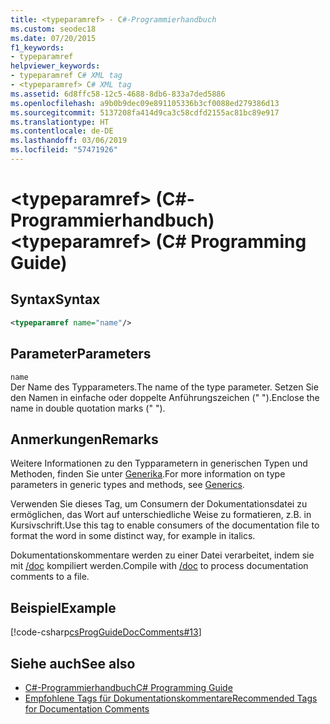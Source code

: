 ```yaml
---
title: <typeparamref> - C#-Programmierhandbuch
ms.custom: seodec18
ms.date: 07/20/2015
f1_keywords:
- typeparamref
helpviewer_keywords:
- typeparamref C# XML tag
- <typeparamref> C# XML tag
ms.assetid: 6d8ffc58-12c5-4688-8db6-833a7ded5886
ms.openlocfilehash: a9b0b9dec09e891105336b3cf0088ed279386d13
ms.sourcegitcommit: 5137208fa414d9ca3c58cdfd2155ac81bc89e917
ms.translationtype: HT
ms.contentlocale: de-DE
ms.lasthandoff: 03/06/2019
ms.locfileid: "57471926"
---
```

# <a name="typeparamref-c-programming-guide"></a><span data-ttu-id="9b74a-102">\<typeparamref> (C#-Programmierhandbuch)</span><span class="sxs-lookup"><span data-stu-id="9b74a-102">\<typeparamref> (C# Programming Guide)</span></span>
## <a name="syntax"></a><span data-ttu-id="9b74a-103">Syntax</span><span class="sxs-lookup"><span data-stu-id="9b74a-103">Syntax</span></span>  
  
```xml  
<typeparamref name="name"/>  
```  
  
## <a name="parameters"></a><span data-ttu-id="9b74a-104">Parameter</span><span class="sxs-lookup"><span data-stu-id="9b74a-104">Parameters</span></span>  
 `name`  
 <span data-ttu-id="9b74a-105">Der Name des Typparameters.</span><span class="sxs-lookup"><span data-stu-id="9b74a-105">The name of the type parameter.</span></span> <span data-ttu-id="9b74a-106">Setzen Sie den Namen in einfache oder doppelte Anführungszeichen (" ").</span><span class="sxs-lookup"><span data-stu-id="9b74a-106">Enclose the name in double quotation marks (" ").</span></span>  
  
## <a name="remarks"></a><span data-ttu-id="9b74a-107">Anmerkungen</span><span class="sxs-lookup"><span data-stu-id="9b74a-107">Remarks</span></span>  
 <span data-ttu-id="9b74a-108">Weitere Informationen zu den Typparametern in generischen Typen und Methoden, finden Sie unter [Generika](../../../csharp/programming-guide/generics/index.md).</span><span class="sxs-lookup"><span data-stu-id="9b74a-108">For more information on type parameters in generic types and methods, see [Generics](../../../csharp/programming-guide/generics/index.md).</span></span>  
  
 <span data-ttu-id="9b74a-109">Verwenden Sie dieses Tag, um Consumern der Dokumentationsdatei zu ermöglichen, das Wort auf unterschiedliche Weise zu formatieren, z.B. in Kursivschrift.</span><span class="sxs-lookup"><span data-stu-id="9b74a-109">Use this tag to enable consumers of the documentation file to format the word in some distinct way, for example in italics.</span></span>  
  
 <span data-ttu-id="9b74a-110">Dokumentationskommentare werden zu einer Datei verarbeitet, indem sie mit [/doc](../../../csharp/language-reference/compiler-options/doc-compiler-option.md) kompiliert werden.</span><span class="sxs-lookup"><span data-stu-id="9b74a-110">Compile with [/doc](../../../csharp/language-reference/compiler-options/doc-compiler-option.md) to process documentation comments to a file.</span></span>  
  
## <a name="example"></a><span data-ttu-id="9b74a-111">Beispiel</span><span class="sxs-lookup"><span data-stu-id="9b74a-111">Example</span></span>  
 [!code-csharp[csProgGuideDocComments#13](~/samples/snippets/csharp/VS_Snippets_VBCSharp/csProgGuideDocComments/CS/DocComments.cs#13)]  
  
## <a name="see-also"></a><span data-ttu-id="9b74a-112">Siehe auch</span><span class="sxs-lookup"><span data-stu-id="9b74a-112">See also</span></span>

- [<span data-ttu-id="9b74a-113">C#-Programmierhandbuch</span><span class="sxs-lookup"><span data-stu-id="9b74a-113">C# Programming Guide</span></span>](../../../csharp/programming-guide/index.md)
- [<span data-ttu-id="9b74a-114">Empfohlene Tags für Dokumentationskommentare</span><span class="sxs-lookup"><span data-stu-id="9b74a-114">Recommended Tags for Documentation Comments</span></span>](../../../csharp/programming-guide/xmldoc/recommended-tags-for-documentation-comments.md)

